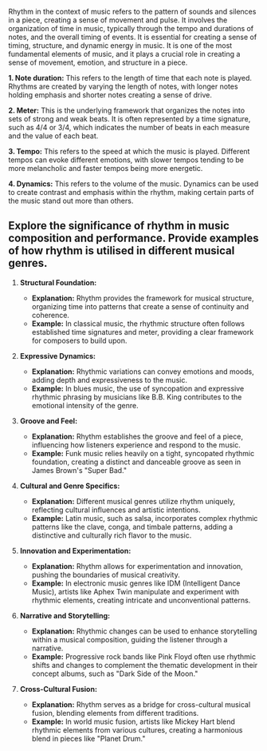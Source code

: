 Rhythm in the context of music refers to the pattern of sounds and silences in a piece, creating a sense of movement and pulse. It involves the organization of time in music, typically through the tempo and durations of notes, and the overall timing of events. It is essential for creating a sense of timing, structure, and dynamic energy in music. It is one of the most fundamental elements of music, and it plays a crucial role in creating a sense of movement, emotion, and structure in a piece.

**1. Note duration:** This refers to the length of time that each note is played. Rhythms are created by varying the length of notes, with longer notes holding emphasis and shorter notes creating a sense of drive.

**2. Meter:** This is the underlying framework that organizes the notes into sets of strong and weak beats. It is often represented by a time signature, such as 4/4 or 3/4, which indicates the number of beats in each measure and the value of each beat.

**3. Tempo:** This refers to the speed at which the music is played. Different tempos can evoke different emotions, with slower tempos tending to be more melancholic and faster tempos being more energetic.

**4. Dynamics:** This refers to the volume of the music. Dynamics can be used to create contrast and emphasis within the rhythm, making certain parts of the music stand out more than others.

## Explore the significance of rhythm in music composition and performance. Provide examples of how rhythm is utilised in different musical genres. 

1. **Structural Foundation:**
    
    - **Explanation:** Rhythm provides the framework for musical structure, organizing time into patterns that create a sense of continuity and coherence.
    - **Example:** In classical music, the rhythmic structure often follows established time signatures and meter, providing a clear framework for composers to build upon.
2. **Expressive Dynamics:**
    
    - **Explanation:** Rhythmic variations can convey emotions and moods, adding depth and expressiveness to the music.
    - **Example:** In blues music, the use of syncopation and expressive rhythmic phrasing by musicians like B.B. King contributes to the emotional intensity of the genre.
3. **Groove and Feel:**
    
    - **Explanation:** Rhythm establishes the groove and feel of a piece, influencing how listeners experience and respond to the music.
    - **Example:** Funk music relies heavily on a tight, syncopated rhythmic foundation, creating a distinct and danceable groove as seen in James Brown's "Super Bad."
4. **Cultural and Genre Specifics:**
    
    - **Explanation:** Different musical genres utilize rhythm uniquely, reflecting cultural influences and artistic intentions.
    - **Example:** Latin music, such as salsa, incorporates complex rhythmic patterns like the clave, conga, and timbale patterns, adding a distinctive and culturally rich flavor to the music.
5. **Innovation and Experimentation:**
    
    - **Explanation:** Rhythm allows for experimentation and innovation, pushing the boundaries of musical creativity.
    - **Example:** In electronic music genres like IDM (Intelligent Dance Music), artists like Aphex Twin manipulate and experiment with rhythmic elements, creating intricate and unconventional patterns.
6. **Narrative and Storytelling:**
    
    - **Explanation:** Rhythmic changes can be used to enhance storytelling within a musical composition, guiding the listener through a narrative.
    - **Example:** Progressive rock bands like Pink Floyd often use rhythmic shifts and changes to complement the thematic development in their concept albums, such as "Dark Side of the Moon."
7. **Cross-Cultural Fusion:**
    
    - **Explanation:** Rhythm serves as a bridge for cross-cultural musical fusion, blending elements from different traditions.
    - **Example:** In world music fusion, artists like Mickey Hart blend rhythmic elements from various cultures, creating a harmonious blend in pieces like "Planet Drum."
